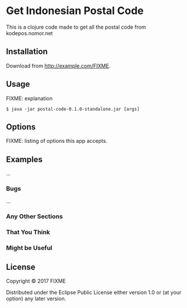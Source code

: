 # Get Indonesian Postal Code

This is a clojure code made to get all the postal code from kodepos.nomor.net

## Installation

Download from http://example.com/FIXME.

## Usage

FIXME: explanation

    $ java -jar postal-code-0.1.0-standalone.jar [args]

## Options

FIXME: listing of options this app accepts.

## Examples

...

### Bugs

...

### Any Other Sections
### That You Think
### Might be Useful

## License

Copyright © 2017 FIXME

Distributed under the Eclipse Public License either version 1.0 or (at
your option) any later version.
